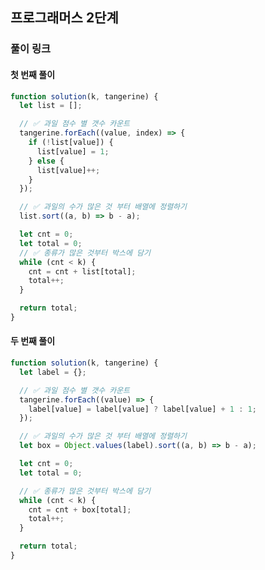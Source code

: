 ## 프로그래머스 2단계

### 풀이 링크

<!-- - https://leetrue-log.vercel.app/pargrammers-day15 -->

#### 첫 번째 풀이

```javascript
function solution(k, tangerine) {
  let list = [];

  // ✅ 과일 점수 별 갯수 카운트
  tangerine.forEach((value, index) => {
    if (!list[value]) {
      list[value] = 1;
    } else {
      list[value]++;
    }
  });

  // ✅ 과일의 수가 많은 것 부터 배열에 정렬하기
  list.sort((a, b) => b - a);

  let cnt = 0;
  let total = 0;
  // ✅ 종류가 많은 것부터 박스에 담기
  while (cnt < k) {
    cnt = cnt + list[total];
    total++;
  }

  return total;
}
```

#### 두 번째 풀이

```javascript
function solution(k, tangerine) {
  let label = {};

  // ✅ 과일 점수 별 갯수 카운트
  tangerine.forEach((value) => {
    label[value] = label[value] ? label[value] + 1 : 1;
  });

  // ✅ 과일의 수가 많은 것 부터 배열에 정렬하기
  let box = Object.values(label).sort((a, b) => b - a);

  let cnt = 0;
  let total = 0;

  // ✅ 종류가 많은 것부터 박스에 담기
  while (cnt < k) {
    cnt = cnt + box[total];
    total++;
  }

  return total;
}
```
